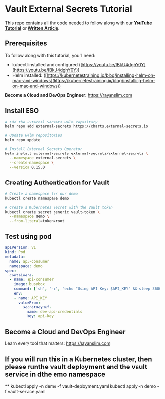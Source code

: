 # Vault External Secrets Tutorial

This repo contains all the code needed to follow along with our **[YouTube Tutorial](https://youtu.be/CF6ARIXdA4A)** or **[Written Article](https://kubernetestraining.io/blog/hashicorp-vault-kubernetes-create-external-secrets)**.

## Prerequisites

To follow along with this tutorial, you'll need:

- kubectl installed and configured ([https://youtu.be/IBkU4dghY0Y](https://youtu.be/IBkU4dghY0Y))
- Helm installed: ([https://kubernetestraining.io/blog/installing-helm-on-mac-and-windows](https://kubernetestraining.io/blog/installing-helm-on-mac-and-windows))

**Become a Cloud and DevOps Engineer:** https://rayanslim.com

## Install ESO

```bash
# Add the External Secrets Helm repository
helm repo add external-secrets https://charts.external-secrets.io

# Update Helm repositories
helm repo update

# Install External Secrets Operator
helm install external-secrets external-secrets/external-secrets \
  --namespace external-secrets \
  --create-namespace \
  --version 0.15.0
```

## Creating Authentication for Vault

```bash
# Create a namespace for our demo
kubectl create namespace demo

# Create a Kubernetes secret with the Vault token
kubectl create secret generic vault-token \
  --namespace demo \
  --from-literal=token=root
  ```
## Test using pod

```yaml
apiVersion: v1
kind: Pod
metadata:
  name: api-consumer
  namespace: demo
spec:
  containers:
  - name: api-consumer
    image: busybox
    command: ['sh', '-c', 'echo "Using API Key: $API_KEY" && sleep 3600']
    env:
    - name: API_KEY
      valueFrom:
        secretKeyRef:
          name: dev-api-credentials
          key: api-key
```

## Become a Cloud and DevOps Engineer

Learn every tool that matters: https://rayanslim.com

## If you will run this in a Kubernetes cluster, then please runthe  vault deployment and the vault service in dthe emo namespace 
**
kubectl apply -n demo -f vault-deployment.yaml
kubectl apply -n demo -f vault-service.yaml
